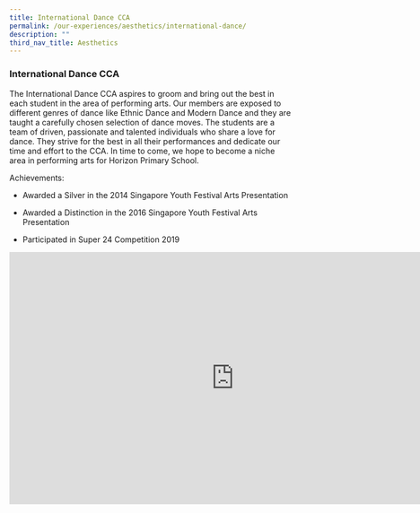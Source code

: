 ```yaml
---
title: International Dance CCA
permalink: /our-experiences/aesthetics/international-dance/
description: ""
third_nav_title: Aesthetics
---
```

### **International Dance CCA**
The International Dance CCA aspires to groom and bring out the best in each student in the area of performing arts. Our members are exposed to different genres of dance like Ethnic Dance and Modern Dance and they are taught a carefully chosen selection of dance moves. The students are a team of driven, passionate and talented individuals who share a love for dance. They strive for the best in all their performances and dedicate our time and effort to the CCA. In time to come, we hope to become a niche area in performing arts for Horizon Primary School. 

Achievements:

*   Awarded a Silver in the 2014 Singapore Youth Festival Arts Presentation   
    
*   Awarded a Distinction in the 2016 Singapore Youth Festival Arts Presentation
*   Participated in Super 24 Competition 2019

<iframe width="800" height="450" src="https://www.youtube.com/embed/eBWJs3zXEbg" title="12. International dance CCA promo video" frameborder="0" allow="accelerometer; autoplay; clipboard-write; encrypted-media; gyroscope; picture-in-picture; web-share" allowfullscreen></iframe>